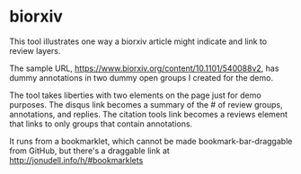 # biorxiv

This tool illustrates one way a biorxiv article might indicate and link to review layers. 

The sample URL, https://www.biorxiv.org/content/10.1101/540088v2, has dummy annotations in two dummy open groups I created for the demo.

The tool takes liberties with two elements on the page just for demo purposes. The disqus link becomes a summary of the # of review groups, 
annotations, and replies. The citation tools link becomes a reviews element that links to only groups that contain annotations.

It runs from a bookmarklet, which cannot be made bookmark-bar-draggable from GitHub, but there's a draggable link at 
http://jonudell.info/h/#bookmarklets

